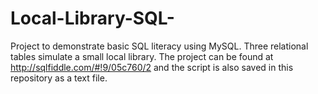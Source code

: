 # Local-Library-SQL-

Project to demonstrate basic SQL literacy using MySQL.  Three relational tables simulate a small local library.  The project can be found at http://sqlfiddle.com/#!9/05c760/2 and the script is also saved in this repository as a text file.
